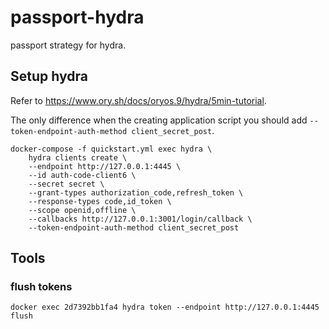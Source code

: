 # passport-hydra

passport strategy for hydra.

## Setup hydra

Refer to https://www.ory.sh/docs/oryos.9/hydra/5min-tutorial.

The only difference when the creating application script you should add `--token-endpoint-auth-method client_secret_post`.

    docker-compose -f quickstart.yml exec hydra \
        hydra clients create \
        --endpoint http://127.0.0.1:4445 \
        --id auth-code-client6 \
        --secret secret \
        --grant-types authorization_code,refresh_token \
        --response-types code,id_token \
        --scope openid,offline \
        --callbacks http://127.0.0.1:3001/login/callback \
        --token-endpoint-auth-method client_secret_post

## Tools

### flush tokens

    docker exec 2d7392bb1fa4 hydra token --endpoint http://127.0.0.1:4445  flush
